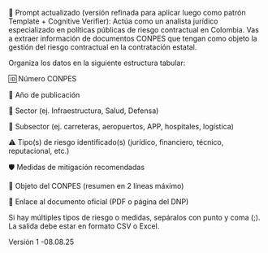 🔄 Prompt actualizado (versión refinada para aplicar luego como patrón Template + Cognitive Verifier):
Actúa como un analista jurídico especializado en políticas públicas de riesgo contractual en Colombia. Vas a extraer información de documentos CONPES que tengan como objeto la gestión del riesgo contractual en la contratación estatal.

Organiza los datos en la siguiente estructura tabular:

🆔 Número CONPES

📅 Año de publicación

🏢 Sector (ej. Infraestructura, Salud, Defensa)

🧱 Subsector (ej. carreteras, aeropuertos, APP, hospitales, logística)

⚠️ Tipo(s) de riesgo identificado(s) (jurídico, financiero, técnico, reputacional, etc.)

🛡️ Medidas de mitigación recomendadas

📌 Objeto del CONPES (resumen en 2 líneas máximo)

🔗 Enlace al documento oficial (PDF o página del DNP)

Si hay múltiples tipos de riesgo o medidas, sepáralos con punto y coma (;).
La salida debe estar en formato CSV o Excel.

Versión 1 -08.08.25
